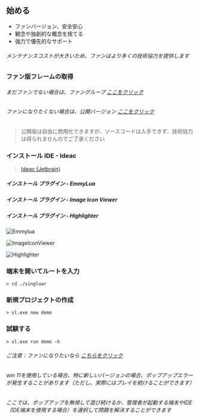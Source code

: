 ## 始める

* ファンバージョン、安全安心
* 観念や独創的な概念を捨てる
* 強力で優先的なサポート

###### メンテナンスコストが大きいため、ファンはより多くの技術協力を提供します

### ファン版フレームの取得

###### まだファンでない場合は、ファングループ <a target="_ blank" href="に参加してくださいhttps://afdian.net/a/hunzsig">ここをクリック</a>

###### ファンになりたくない場合は、公開バージョン <a target="_ blank" href="https://singluar.hunzsig.org">ここをクリック</a>

> 公開版は自由に商用化できますが、ソースコードは入手できず、技術協力は得られませんのでご了承ください

### インストール IDE - Ideac

> <a target="_blank" href="https://www.jetbrains.com/idea/download/#section=windows">Ideac (Jetbrain)</a>

##### インストール プラグイン - EmmyLua

##### インストール プラグイン - Image Icon Viewer

##### インストール プラグイン - Highlighter

![Emmylua](https://gitlab.com/h-document/singluar-fans/-/raw/main/assets/emmylua.png)

![ImageIconViewer](https://gitlab.com/h-document/singluar-fans/-/raw/main/assets/imageIconViewer.png)

![Highlighter](https://gitlab.com/h-document/singluar-fans/-/raw/main/assets/colorHighlighter.png)

### 端末を開いてルートを入力

```
> cd ./singluar
```

### 新規プロジェクトの作成

```
> sl.exe new demo
```

### 試験する

```
> sl.exe run demo -h
```

###### ご注意：ファンになりたいなら <a target="_blank" href="https://afdian.net/a/hunzsig">こちらをクリック</a>

###### win 11を使用している場合、特に新しいバージョンの場合、ポップアップエラーが発生することがあります（ただし、実際にはプレイを続けることができます）

###### ここでは、ポップアップを無視して遊び続けるか、管理者が起動する端末やIDE（IDE端末を使用する場合）を選択して問題を解決することができます
